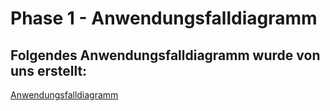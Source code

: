 # Phase 1 - Anwendungsfalldiagramm

## Folgendes Anwendungsfalldiagramm wurde von uns erstellt:

[Anwendungsfalldiagramm](https://github.com/buggedcow/projekt/blob/63e823e027e8e781a4c11224583669c1d5497c4c/docs/phase1/anwendungsfalldiagramm.pdf)
